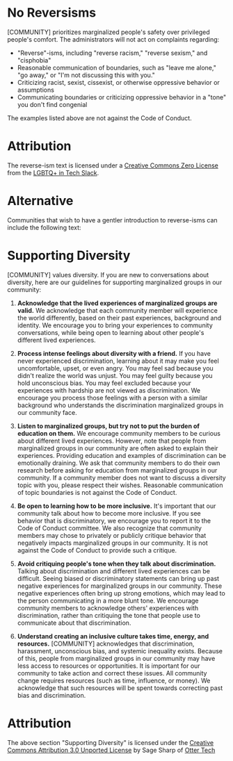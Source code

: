 # No Reversisms

[COMMUNITY] prioritizes marginalized people's safety over privileged people's comfort. The administrators will not act on complaints regarding:

 * "Reverse"-isms, including "reverse racism," "reverse sexism," and "cisphobia"
 * Reasonable communication of boundaries, such as "leave me alone," "go away," or "I'm not discussing this with you."
 * Criticizing racist, sexist, cissexist, or otherwise oppressive behavior or assumptions
 * Communicating boundaries or criticizing oppressive behavior in a "tone" you don't find congenial

The examples listed above are not against the Code of Conduct.

# Attribution

The reverse-ism text is licensed under a [Creative Commons Zero License](https://creativecommons.org/publicdomain/zero/1.0/) from the [LGBTQ+ in Tech Slack](https://lgbtq.technology/coc.html).

# Alternative

Communities that wish to have a gentler introduction to reverse-isms can include the following text:

# Supporting Diversity

[COMMUNITY] values diversity. If you are new to conversations about diversity, here are our guidelines for supporting marginalized groups in our community:

1. **Acknowledge that the lived experiences of marginalized groups are valid.** We acknowledge that each community member will experience the world differently, based on their past experiences, background and identity. We encourage you to bring your experiences to community conversations, while being open to learning about other people's different lived experiences.

2. **Process intense feelings about diversity with a friend.** If you have never experienced discrimination, learning about it may make you feel uncomfortable, upset, or even angry. You may feel sad because you didn't realize the world was unjust. You may feel guilty because you hold unconscious bias. You may feel excluded because your experiences with hardship are not viewed as discrimination. We encourage you process those feelings with a person with a similar background who understands the discrimination marginalized groups in our community face.

3. **Listen to marginalized groups, but try not to put the burden of education on them.** We encourage community members to be curious about different lived experiences. However, note that people from marginalized groups in our community are often asked to explain their experiences. Providing education and examples of discrimination can be emotionally draining. We ask that community members to do their own research before asking for education from marginalized groups in our community. If a community member does not want to discuss a diversity topic with you, please respect their wishes. Reasonable communication of topic boundaries is not against the Code of Conduct.

4. **Be open to learning how to be more inclusive.** It's important that our community talk about how to become more inclusive. If you see behavior that is discriminatory, we encourage you to report it to the Code of Conduct committee. We also recognize that community members may chose to privately or publicly critique behavior that negatively impacts marginalized groups in our community. It is not against the Code of Conduct to provide such a critique.

5. **Avoid critiquing people's tone when they talk about discrimination.** Talking about discrimination and different lived experiences can be difficult. Seeing biased or discriminatory statements can bring up past negative experiences for marginalized groups in our community. These negative experiences often bring up strong emotions, which may lead to the person communicating in a more blunt tone. We encourage community members to acknowledge others' experiences with discrimination, rather than critiquing the tone that people use to communicate about that discrimination.

6. **Understand creating an inclusive culture takes time, energy, and resources.** [COMMUNITY] acknowledges that discrimination, harassment, unconscious bias, and systemic inequality exists. Because of this, people from marginalized groups in our community may have less access to resources or opportunities. It is important for our community to take action and correct these issues. All community change requires resources (such as time, influence, or money). We acknowledge that such resources will be spent towards correcting past bias and discrimination.

# Attribution

The above section "Supporting Diversity" is licensed under the [Creative Commons Attribution 3.0 Unported License](https://creativecommons.org/licenses/by/3.0/) by Sage Sharp of [Otter Tech](https://otter.technology/code-of-conduct-training/)
